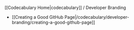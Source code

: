 <!-- ---title: Developer Branding -->
[[Codecabulary Home|codecabulary]] / Developer Branding

* [[Creating a Good GitHub Page|/codecabulary/developer-branding/creating-a-good-github-page]]
